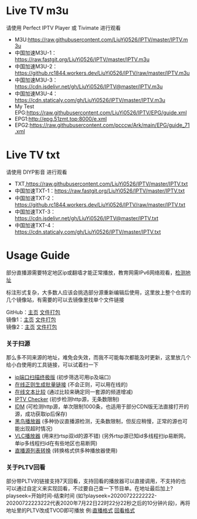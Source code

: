 # Live TV m3u
请使用 Perfect IPTV Player 或 Tivimate 进行观看
- M3U:https://raw.githubusercontent.com/LiuYi0526/IPTV/master/IPTV.m3u
- 中国加速M3U-1：https://raw.fastgit.org/LiuYi0526/IPTV/master/IPTV.m3u
- 中国加速M3U-2：https://github.rc1844.workers.dev/LiuYi0526/IPTV/raw/master/IPTV.m3u
- 中国加速M3U-3：https://cdn.jsdelivr.net/gh/LiuYi0526/IPTV@master/IPTV.m3u
- 中国加速M3U-4：https://cdn.staticaly.com/gh/LiuYi0526/IPTV/master/IPTV.m3u
- My Test EPG:https://raw.githubusercontent.com/LiuYi0526/IPTV/EPG/guide.xml
- EPG1:http://epg.51zmt.top:8000/e.xml
- EPG2:https://raw.githubusercontent.com/pcccw/Ark/main/EPG/guide_71.xml

# Live TV txt
请使用 DIYP影音 进行观看
- TXT,https://raw.githubusercontent.com/LiuYi0526/IPTV/master/IPTV.txt
- 中国加速TXT-1：https://raw.fastgit.org/LiuYi0526/IPTV/master/IPTV.txt
- 中国加速TXT-2：https://github.rc1844.workers.dev/LiuYi0526/IPTV/raw/master/IPTV.txt
- 中国加速TXT-3：https://cdn.jsdelivr.net/gh/LiuYi0526/IPTV@master/IPTV.txt
- 中国加速TXT-4：https://cdn.staticaly.com/gh/LiuYi0526/IPTV/master/IPTV.txt

# Usage Guide
部分直播源需要特定地区ip或翻墙才能正常播放，教育网需IPv6网络观看，[检测地址](http://test-ipv6.com/)

标注形式复杂，大多数人应该会挑选部分源重新编辑后使用，这里放上整个仓库的几个镜像站，有需要的可以去镜像里找单个文件链接

GitHub：[主页](https://github.com/LiuYi0526/IPTV)  [文件打包](https://github.com/LiuYi0526/IPTV/archive/refs/heads/master.zip)  
镜像1：[主页](https://hub.fastgit.org/LiuYi0526/IPTV)  [文件打包](https://hub.fastgit.org/LiuYi0526/IPTV/archive/master.zip)  
镜像2：[主页](https://github.rc1844.workers.dev/LiuYi0526/IPTV)  [文件打包](https://github.rc1844.workers.dev/LiuYi0526/IPTV/archive/master.zip) 

### 关于扫源  
那么多不同来源的地址，难免会失效，而我不可能每次都能及时更新，这里放几个给小白使用的工具链接，可以试着扫一下  
- [ip端口扫描终极版](https://pan.baidu.com/s/1mhQyxhm) (初步筛选可用ip及端口)
- [在线正则生成批量链接](http://tools.jb51.net/aideddesign/ljscq) (不会正则，可以用在线的)
- [在线文本比较](http://wenbenbijiao.renrensousuo.com/) (通过比较来确定同一套源的频道增减)
- [IPTV Checker](http://www.downmsn.com/rjxz/23256.html) (初步检测http源，无条数限制)
- [IDM](http://www.internetdownloadmanager.com/) (可检测http源，单次限制1000条，也适用于部分CDN版无法直接打开的源，成功获取ip后保存)
- [黑鸟播放器](https://guihet.com/blackbird-player.html) (多种协议直播源检测，无条数限制，但反应稍慢，正常的源也可能出现超时情况)
- [VLC播放器](https://vlc.media/) (用来扫rtsp双id的源不错) (另外rtsp源已知id多线程扫ip易断网，单ip多线程扫id在有些地区也易断网)
- [直播源列表转换](https://guihet.com/tvlive-telelist.html) (转换格式供多种播放器使用)

### 关于PLTV回看 
部分带PLTV的链接支持7天回看，支持回看的播放器可以直接调用，不支持的也可以通过自定义来实现回看，不过要自己查一下节目单。在地址最后加上?playseek=开始时间-结束时间 (如?playseek=20200722222222-20200722223222代表2020年7月22日22时22分22秒之后的10分钟片段)，再将地址里的PLTV改成TVOD即可播放 例:[直播格式](http://183.207.248.108/ott.js.chinamobile.com/PLTV/3/224/3221227581/index.m3u8) [回看格式](http://183.207.248.108/ott.js.chinamobile.com/TVOD/3/224/3221227581/index.m3u8?playseek=20200722222222-20200722223222)
